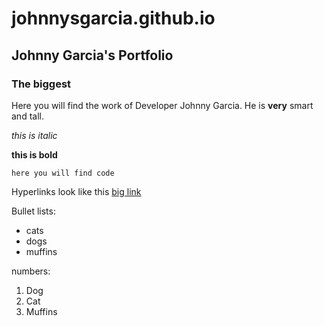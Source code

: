 # johnnysgarcia.github.io
## Johnny Garcia's Portfolio 
### The biggest

Here you will find the work of Developer Johnny Garcia. He is **very** smart and tall. 

*this is italic* 

**this is bold**

`here you will find code`

Hyperlinks look like this [big link](github.com)

Bullet lists: 

- cats 
- dogs 
- muffins 

numbers: 

1. Dog
2. Cat 
3. Muffins
